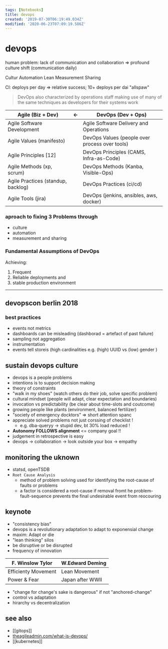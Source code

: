 ```yaml
---
tags: [Notebooks]
title: devops
created: '2019-07-30T06:19:49.034Z'
modified: '2020-06-23T07:09:19.586Z'
---
```


# devops

human problem: lack of communication and collaboration
=> profound culture shift (communication daily)

Cultur
Automation
Lean
Measurement
Sharing

CI: deploys per day => relative success; 10+ deploys per dai "allspaw"

> DevOps also characterized by operations staff making use of many of the same techniques as developers for their systems work

Agile (Biz + Dev) | <- | DevOps (Dev + Ops)
--|--|--
Agile Software Development | | Agile Software Delivery and Operations
Agile Values (manifesto) | | DevOps Values (people over process over tools)
Agile Principles [12] | | DevOps Principles (CAMS, Infra-as-Code)
Agile Methods (xp, scrum) | | DevOps Methods (Kanba, Visible-Ops)
Agile Practices (standup, backlog) | | DevOps Practices (ci/cd)
Agile Tools (jira) | | DevOps (jenkins, ansibles, aws, docker)

### aproach to fixing 3 Problems through
- culture
- automation
- measurement and sharing

### Fundamental Assumptions of DevOps

Achieving:
1. Frequent
2. Reliable deployments and
3. stable production environment

---

## devopscon berlin 2018

### best practices
- events not metrics
- dashboards can be misleading (dashborad = artefact of past failure)
- sampling not aggregation
- instrumentation
- events tell storeis (high cardinalities e.g. (high) UUID vs (low) gender )

## sustain devops culture
- devops is a people problems
- intentions is to support decision making
- theory of constraints
- "walk in my shoes" (watch others do their job, solve specific problem)
- cultural mindset (people will adapt, clear expectation and boundaries)
- invocation vs predictability (be clear about time-slots and coutcome)
- growing people like plants (environment, balanced fertilizer)
- "society of emergency docktors" => short attention spanc
- appreciate solved problems not just corssing of checklist !
  - e.g. dba-queryy -> stupid dev, bt 30% load reduced !
- __Autonomy FOLLOWS alignment__ <= company goal !!
- judgement in retrospective is easy
- devops -> collaboration -> look outside your box -> empathy

## monitoring the uknown
- statsd, openTSDB
- `Root Cause Analysis` 
  - method of problem solving used for identifying the root-cause of faults or problems
  - a factor is considered a root-cause if removal fromt he problem-fault-sequence prevents the final undesirable event from reocouring

## keynote
- "consistency bias"
- devops is a revolutionary adaptation to adapt to exponensial change
- maxim: Adapt or die
- "lean thinking" silos
- be disruptive or be disrupted
- frequency of innovation

F. Winslow Tylor | W.Edward Deming
--|--
Efficienty Movement | Lean Movement
Power & Fear | Japan after WWII

- "change for change's sake is dangerous" if not "anchored-change"
- control vs adaptation
- hirarchy vs decentralization

## see also
- [[gitops]]
- [theagileadmin.com/what-is-devops/](https://theagileadmin.com/what-is-devops/)
- [[kubernetes]]

